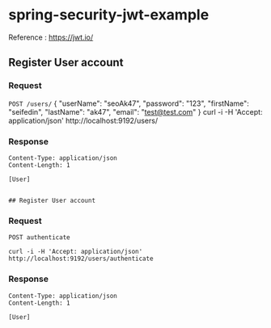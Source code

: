 # spring-security-jwt-example

Reference : https://jwt.io/

## Register User account

### Request

`POST /users/`
   {
    "userName": "seoAk47", "password": "123", "firstName": "seifedin",  "lastName": "ak47", "email": "test@test.com"
   }
    curl -i -H 'Accept: application/json' http://localhost:9192/users/
 
### Response

    Content-Type: application/json
    Content-Length: 1

    [User]
    
    
    ## Register User account

### Request

`POST authenticate`

    curl -i -H 'Accept: application/json' http://localhost:9192/users/authenticate

### Response

    Content-Type: application/json
    Content-Length: 1

    [User]
